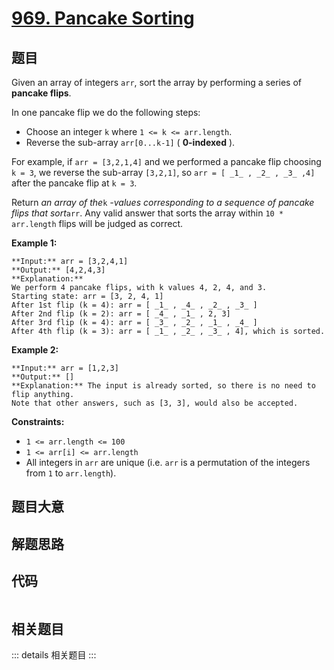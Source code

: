 # [969. Pancake Sorting](https://leetcode.com/problems/pancake-sorting)

## 题目

Given an array of integers `arr`, sort the array by performing a series of
**pancake flips**.

In one pancake flip we do the following steps:

  * Choose an integer `k` where `1 <= k <= arr.length`.
  * Reverse the sub-array `arr[0...k-1]` ( **0-indexed** ).

For example, if `arr = [3,2,1,4]` and we performed a pancake flip choosing `k
= 3`, we reverse the sub-array `[3,2,1]`, so `arr = [ _1_ , _2_ , _3_ ,4]`
after the pancake flip at `k = 3`.

Return _an array of the_`k` _-values corresponding to a sequence of pancake
flips that sort_`arr`. Any valid answer that sorts the array within `10 *
arr.length` flips will be judged as correct.



**Example 1:**

    
    
    **Input:** arr = [3,2,4,1]
    **Output:** [4,2,4,3]
    **Explanation:**
    We perform 4 pancake flips, with k values 4, 2, 4, and 3.
    Starting state: arr = [3, 2, 4, 1]
    After 1st flip (k = 4): arr = [ _1_ , _4_ , _2_ , _3_ ]
    After 2nd flip (k = 2): arr = [ _4_ , _1_ , 2, 3]
    After 3rd flip (k = 4): arr = [ _3_ , _2_ , _1_ , _4_ ]
    After 4th flip (k = 3): arr = [ _1_ , _2_ , _3_ , 4], which is sorted.
    

**Example 2:**

    
    
    **Input:** arr = [1,2,3]
    **Output:** []
    **Explanation:** The input is already sorted, so there is no need to flip anything.
    Note that other answers, such as [3, 3], would also be accepted.
    



**Constraints:**

  * `1 <= arr.length <= 100`
  * `1 <= arr[i] <= arr.length`
  * All integers in `arr` are unique (i.e. `arr` is a permutation of the integers from `1` to `arr.length`).


## 题目大意

## 解题思路

## 代码

```javascript

```

## 相关题目

::: details 相关题目
:::

